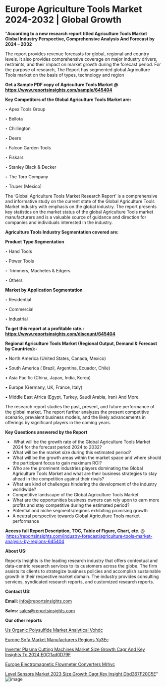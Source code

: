 # Europe Agriculture Tools Market 2024-2032 | Global Growth

 "<strong>According to a new research report titled Agriculture Tools Market Global Industry Perspective, Comprehensive Analysis And Forecast by 2024 – 2032</strong>

The report provides revenue forecasts for global, regional and country levels. It also provides comprehensive coverage on major industry drivers, restraints, and their impact on market growth during the forecast period. For the purpose of research, The Report has segmented global Agriculture Tools market on the basis of types, technology and region

<strong>Get a Sample PDF copy of Agriculture Tools Market </strong><strong>@<a href=https://www.reportsinsights.com/sample/645404 style=color:#0000ff;> https://www.reportsinsights.com/sample/645404</a></strong></font>

<strong>Key Competitors of the Global Agriculture Tools Market are:</strong>

‣ Apex Tools Group

‣ Bellota

‣ Chillington

‣ Deere

‣ Falcon Garden Tools

‣ Fiskars

‣ Stanley Black & Decker

‣ The Toro Company

‣ Truper (Mexico)

The ‘Global Agriculture Tools Market Research Report’ is a comprehensive and informative study on the current state of the Global Agriculture Tools Market industry with emphasis on the global industry. The report presents key statistics on the market status of the global Agriculture Tools market manufacturers and is a valuable source of guidance and direction for companies and individuals interested in the industry.

<strong>Agriculture Tools Industry Segmentation covered are:</strong>

<strong>Product Type Segmentation</strong>

‣ Hand Tools

‣ Power Tools

‣ Trimmers, Machetes & Edgers

‣ Others

<strong>Market by Application Segmentation</strong>

‣ Residential

‣ Commercial

‣ Industrial

<strong>To get this report at a profitable rate.: <a href=https://www.reportsinsights.com/discount/645404 style=color:#0000ff;>https://www.reportsinsights.com/discount/645404</a></strong></font>

<strong>Regional Agriculture Tools Market (Regional Output, Demand &amp; Forecast by Countries):-</strong>

• North America (United States, Canada, Mexico)

• South America ( Brazil, Argentina, Ecuador, Chile)

• Asia Pacific (China, Japan, India, Korea)

• Europe (Germany, UK, France, Italy)

• Middle East Africa (Egypt, Turkey, Saudi Arabia, Iran) And More.

The research report studies the past, present, and future performance of the global market. The report further analyzes the present competitive scenario, prevalent business models, and the likely advancements in offerings by significant players in the coming years.

<strong>Key Questions answered by the Report</strong>
<ul>
  <li> What will be the growth rate of the Global Agriculture Tools Market 2024 for the forecast period 2024 to 2032?</li>
  <li>What will be the market size during this estimated period?</li>
  <li>What will be the growth areas within the market space and where should the participant focus to gain maximum ROI?</li>
  <li>Who are the prominent industries players dominating the Global Agriculture Tools Market and what are their business strategies to stay ahead in the competition against their rivals?</li>
  <li>What are kind of challenges hindering the development of the industry worldwide?</li>
  <li>Competitive landscape of the Global Agriculture Tools Market</li>
  <li>What are the opportunities business owners can rely upon to earn more profits and stay competitive during the estimated period?</li>
  <li>Potential and niche segments/regions exhibiting promising growth</li>
  <li>A neutral perspective towards Global Agriculture Tools market performance</li>
</ul>
<strong>Access full Report Description, TOC, Table of Figure, Chart, etc. </strong>@  <a href=https://reportsinsights.com/industry-forecast/agriculture-tools-market-analysis-by-regions-645404 style=color:#0000ff;>https://reportsinsights.com/industry-forecast/agriculture-tools-market-analysis-by-regions-645404</a></font>

<strong><strong>About US</strong>:</strong>

Reports Insights is the leading research industry that offers contextual and data-centric research services to its customers across the globe. The firm assists its clients to strategize business policies and accomplish sustainable growth in their respective market domain. The industry provides consulting services, syndicated research reports, and customized research reports.

<strong>Contact US:</strong>

<p class=""""><b>Email:</b> <a href=mailto:info@reportsinsights.com>info@reportsinsights.com</a></p>
<p class=""""><b>Sales:</b> <a href=mailto:sales@reportsinsights.com>sales@reportsinsights.com</a></p>

<strong>Our other reports</strong>

<a href=https://www.linkedin.com/pulse/us-organic-polysulfide-market-analytical-vohdc/>Us Organic Polysulfide Market Analytical Vohdc</a>

<a href=https://www.linkedin.com/pulse/europe-sofa-market-manufacturers-regions-ya3ec/>Europe Sofa Market Manufacturers Regions Ya3Ec</a>

<a href=https://medium.com/@ranediksha451/inverter-plasma-cutting-machines-market-size-growth-cagr-and-key-insights-to-2024-e0cffad0d79f>Inverter Plasma Cutting Machines Market Size Growth Cagr And Key Insights To 2024 E0Cffad0D79F</a>

<a href=https://www.linkedin.com/pulse/europe-electromagnetic-flowmeter-converters-mrhvc/>Europe Electromagnetic Flowmeter Converters Mrhvc</a>

<a href=https://medium.com/@ruchikakadam73/level-sensors-market-2023-size-growth-cagr-key-insight-dbd367f20c5e>Level Sensors Market 2023 Size Growth Cagr Key Insight Dbd367F20C5E</a>"
![image](https://github.com/daminid12/RImarketresearch/assets/158430485/2f903a2f-bb97-49b0-84ac-cde4a6ee6572)
